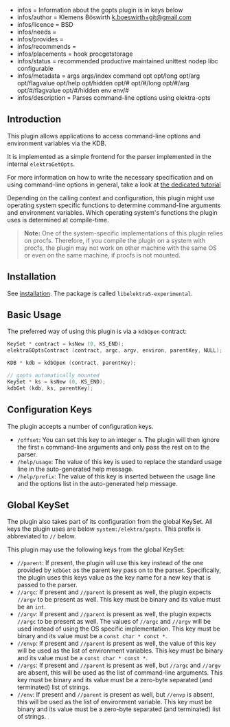 - infos = Information about the gopts plugin is in keys below
- infos/author = Klemens Böswirth <k.boeswirth+git@gmail.com>
- infos/licence = BSD
- infos/needs =
- infos/provides =
- infos/recommends =
- infos/placements = hook procgetstorage
- infos/status = recommended productive maintained unittest nodep libc configurable
- infos/metadata = args args/index command opt opt/long opt/arg opt/flagvalue opt/help opt/hidden opt/# opt/#/long opt/#/arg opt/#/flagvalue opt/#/hidden env env/#
- infos/description = Parses command-line options using elektra-opts

## Introduction

This plugin allows applications to access command-line options and environment variables via the KDB.

It is implemented as a simple frontend for the parser implemented in the internal `elektraGetOpts`.

For more information on how to write the necessary specification and on using command-line options in general, take a look at [the dedicated tutorial](../../../doc/tutorials/command-line-options.md)

Depending on the calling context and configuration, this plugin might use operating system specific functions to determine command-line arguments and environment variables.
Which operating system's functions the plugin uses is determined at compile-time.

> **Note:** One of the system-specific implementations of this plugin relies on procfs.
> Therefore, if you compile the plugin on a system with procfs, the plugin may not work on other machine with the same OS or even on the same machine, if procfs is not mounted.

## Installation

See [installation](/doc/INSTALL.md).
The package is called `libelektra5-experimental`.

## Basic Usage

The preferred way of using this plugin is via a `kdbOpen` contract:

```c
KeySet * contract = ksNew (0, KS_END);
elektraGOptsContract (contract, argc, argv, environ, parentKey, NULL);

KDB * kdb = kdbOpen (contract, parentKey);

// gopts automatically mounted
KeySet * ks = ksNew (0, KS_END);
kdbGet (kdb, ks, parentKey);
```

## Configuration Keys

The plugin accepts a number of configuration keys.

- `/offset`: You can set this key to an integer `n`.
  The plugin will then ignore the first `n` command-line arguments and only pass the rest on to the parser.
- `/help/usage`: The value of this key is used to replace the standard usage line in the auto-generated help message.
- `/help/prefix`: The value of this key is inserted between the usage line and the options list in the auto-generated help message.

## Global KeySet

The plugin also takes part of its configuration from the global KeySet.
All keys the plugin uses are below `system:/elektra/gopts`.
This prefix is abbreviated to `//` below.

This plugin may use the following keys from the global KeySet:

- `//parent`: If present, the plugin will use this key instead of the one provided by `kdbGet` as the parent key pass on to the parser.
  Specifically, the plugin uses this keys value as the key name for a new key that is passed to the parser.
- `//argc`: If present and `//parent` is present as well, the plugin expects `//argv` to be present as well.
  This key must be binary and its value must be an `int`.
- `//argv`: If present and `//parent` is present as well, the plugin expects `//argc` to be present as well.
  The values of `//argc` and `//argv` will be used instead of using the OS specific implementation.
  This key must be binary and its value must be a `const char * const *`.
- `//envp`: If present and `//parent` is present as well, the value of this key will be used as the list of environment variables.
  This key must be binary and its value must be a `const char * const *`.
- `//args`: If present and `//parent` is present as well, but `//argc` and `//argv` are absent, this will be used as the list of command-line arguments.
  This key must be binary and its value must be a zero-byte separated (and terminated) list of strings.
- `//env`: If present and `//parent` is present as well, but `//envp` is absent, this will be used as the list of environment variable.
  This key must be binary and its value must be a zero-byte separated (and terminated) list of strings.

